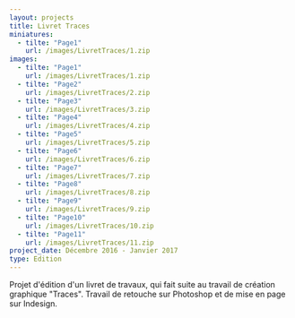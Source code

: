```yaml
---
layout: projects
title: Livret Traces
miniatures:
  - tilte: "Page1"
    url: /images/LivretTraces/1.zip
images:
  - tilte: "Page1"
    url: /images/LivretTraces/1.zip
  - tilte: "Page2"
    url: /images/LivretTraces/2.zip
  - tilte: "Page3"
    url: /images/LivretTraces/3.zip
  - tilte: "Page4"
    url: /images/LivretTraces/4.zip
  - tilte: "Page5"
    url: /images/LivretTraces/5.zip
  - tilte: "Page6"
    url: /images/LivretTraces/6.zip
  - tilte: "Page7"
    url: /images/LivretTraces/7.zip
  - tilte: "Page8"
    url: /images/LivretTraces/8.zip
  - tilte: "Page9"
    url: /images/LivretTraces/9.zip
  - tilte: "Page10"
    url: /images/LivretTraces/10.zip
  - tilte: "Page11"
    url: /images/LivretTraces/11.zip
project_date: Décembre 2016 - Janvier 2017
type: Edition
---
```

Projet d'édition d'un livret de travaux, qui fait suite au travail de création graphique "Traces".
Travail de retouche sur Photoshop et de mise en page sur Indesign.
  
  
  
  
  
  
  
  
  

